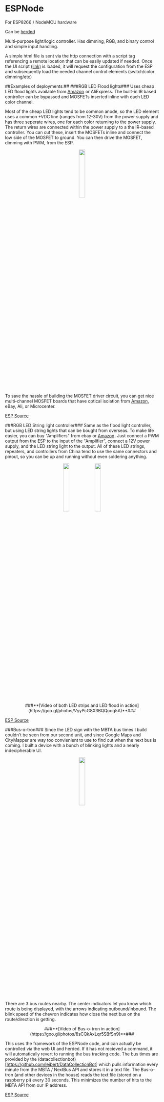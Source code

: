 # ESPNode
For ESP8266 / NodeMCU hardware

Can be [herded](https://github.com/leibert/ESPHerder)

Multi-purpose light/logic controller. Has dimming, RGB, and binary control and simple input handling. 

A simple html file is sent via the http connection with a script tag referencing a remote location that can be easily updated if needed.
Once the UI script [(link)](https://github.com/leibert/ESPNode/tree/master/ESPNodeUI) is loaded, it will request the configuration from the ESP and subsequently load the needed channel control elements (switch/color dimming/etc)

##Examples of deployments:##
###RGB LED Flood lights###
Uses cheap LED flood lights available from <a target="_blank" href="https://www.amazon.com/gp/product/B01DDJKSPQ/ref=as_li_tl?ie=UTF8&camp=1789&creative=9325&creativeASIN=B01DDJKSPQ&linkCode=as2&tag=cwmcc781-20&linkId=54aae4c8bf253f08c5875fe3f568b863">Amazon</a><img src="//ir-na.amazon-adsystem.com/e/ir?t=cwmcc781-20&l=am2&o=1&a=B01DDJKSPQ" width="1" height="1" border="0" alt="" style="border:none !important; margin:0px !important;" /> or AliExpress. The built-in IR based controller can be bypassed and MOSFETs inserted inline with each LED color channel.

 Most of the cheap LED lights tend to be common anode, so the LED element uses a common +VDC line (ranges from 12-30V) from the power supply and has three seperate wires, one for each color returning to the power supply. The return wires are connected within the power supply to a the IR-based controller. You can cut these, insert the MOSFETs inline and connect the low side of the MOSFET to ground. You can then drive the MOSFET, dimming with PWM, from the ESP.
 <p align="center">
<img src="http://images.cwm.eml.cc/IOSstuff/MOSFET%20Board3.jpg?variant=small" width = "20%" height="20%">
</p>

To save the hassle of building the MOSFET driver circuit, you can get nice multi-channel MOSFET boards that have optical isolation from <a target="_blank" href="https://www.amazon.com/gp/product/B01K7HZEO2/ref=as_li_tl?ie=UTF8&camp=1789&creative=9325&creativeASIN=B01K7HZEO2&linkCode=as2&tag=cwmcc781-20&linkId=bcfd2cce117a7bfe9cd43abd2713001b">Amazon</a><img src="//ir-na.amazon-adsystem.com/e/ir?t=cwmcc781-20&l=am2&o=1&a=B01K7HZEO2" width="1" height="1" border="0" alt="" style="border:none !important; margin:0px !important;" />, eBay, Ali, or Microcenter.

[ESP Source](https://github.com/leibert/ESPNode/tree/master/deployed/backyard%20lights%20A/ESPNode/ESPNode.ino)

###RGB LED String light controller###
Same as the flood light controller, but using LED string lights that can be bought from overseas. To make life easier, you can buy "Amplifiers" from ebay or <a target="_blank" href="https://www.amazon.com/gp/product/B00E4JQDKE/ref=as_li_tl?ie=UTF8&camp=1789&creative=9325&creativeASIN=B00E4JQDKE&linkCode=as2&tag=cwmcc781-20&linkId=ce106cace28d18246b059e2eaf14c408">Amazon</a><img src="//ir-na.amazon-adsystem.com/e/ir?t=cwmcc781-20&l=am2&o=1&a=B00E4JQDKE" width="1" height="1" border="0" alt="" style="border:none !important; margin:0px !important;" />. Just connect a PWM output from the ESP to the input of the "Amplifier", connect a 12V power supply, and the LED string light to the output. All of these LED strings, repeaters, and controllers from China tend to use the same connectors and pinout, so you can be up and running without even soldering anything.
 <p align="center">
<img src="http://images.cwm.eml.cc/IOSstuff/IMG_20161108_120950782_BURST000_COVER_TOP.jpg?variant=small" width = "20%" height="20%">
<img src="http://images.cwm.eml.cc/IOSstuff/IMG_20161108_120943637.jpg?variant=small" width = "20%" height="20%">
<br>
###**[Video of both LED strips and LED flood in action](https://goo.gl/photos/VyyPcG8X3BQQuoq5A)**###
</p>


[ESP Source](https://github.com/leibert/ESPNode/blob/master/deployed/RGB%20test/ESPNode/ESPNode.ino)

###Bus-o-tron###
Since the LED sign with the MBTA bus times I build couldn't be seen from our second unit, and since Google Maps and CityMapper are way too convienient to use to find out when the next bus is coming. I built a device with a bunch of blinking lights and a nearly indecipherable UI.

<p align="center">
<img src="http://images.cwm.eml.cc/IOSstuff/IMG_20170111_091142136_BURST000_COVER.jpg?variant=small" width = "20%" height="20%">
</p>

There are 3 bus routes nearby. The center indicators let you know which route is being displayed, with the arrows indicating outbound/inbound. The blink speed of the chevron indicates how close the next bus on the route/direction is getting.
<p align="center">
###**[Video of Bus-o-tron in action](https://goo.gl/photos/8sCQkAxLqr5SBfSn9)**###
</p>

This uses the framework of the ESPNode code, and can actually be controlled via the web UI and herded. If it has not recieved a command, it will automatically revert to running the bus tracking code. The bus times are provided by the (datacollectionbot)[https://github.com/leibert/DataCollectionBot] which pulls information every minute from the MBTA / NextBus API and stores it in a text file. The Bus-o-tron (and other devices in the house) reads the text file (stored on a raspberry pi) every 30 seconds. This minimizes the number of hits to the MBTA API from our IP address.

[ESP Source](https://github.com/leibert/ESPNode/blob/master/deployed/Busotron/ESPNode/ESPNode.ino)







